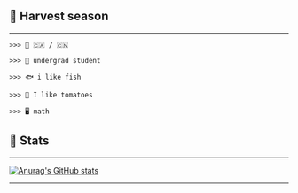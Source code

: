 ## 🌺 Harvest season
---
```
>>> 💮 🇨🇦 / 🇨🇳

>>> 🔖 undergrad student

>>> 🐟 i like fish

>>> 🍅 I like tomatoes

>>> 🖥️ math
```
## 📓 Stats
---
[![Anurag's GitHub stats](https://github-readme-stats.vercel.app/api?username=serenntea&show_icons=true&theme=github_dark_dimmed&rank_icon=github&hide_title=true&line_height=30&locale=cn&card_width=1100px)](https://github.com/anuraghazra/github-readme-stats)

---
